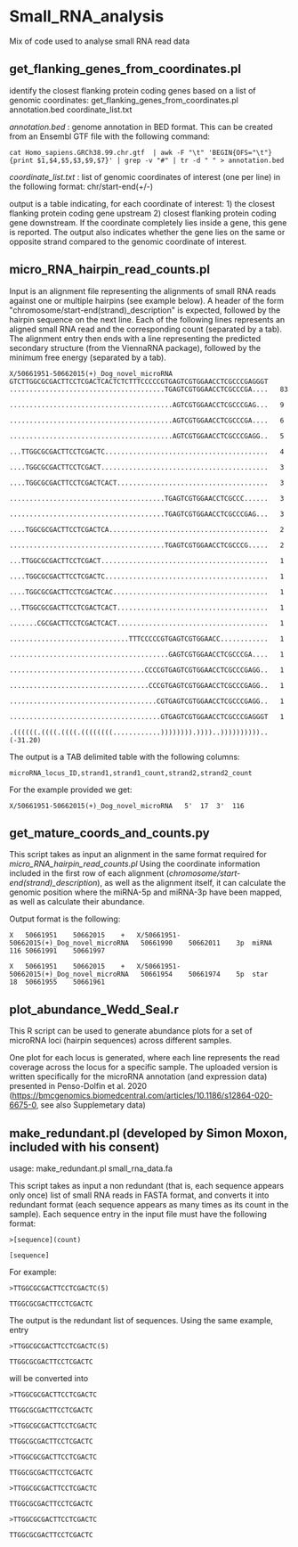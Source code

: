 # Small_RNA_analysis
Mix of code used to analyse small RNA read data


## get_flanking_genes_from_coordinates.pl

identify the closest flanking protein coding genes based on a list of genomic coordinates:
get_flanking_genes_from_coordinates.pl annotation.bed  coordinate_list.txt

*annotation.bed* : genome annotation in BED format. This can be created from an Ensembl GTF file with the following command:

```
cat Homo_sapiens.GRCh38.99.chr.gtf  | awk -F "\t" 'BEGIN{OFS="\t"}{print $1,$4,$5,$3,$9,$7}' | grep -v "#" | tr -d " " > annotation.bed
```

*coordinate_list.txt* : list of genomic coordinates of interest (one per line) in the following format: chr/start-end(+/-)

output is a table indicating, for each coordinate of interest: 1) the closest flanking protein coding gene upstream 2) closest flanking protein coding gene downstream. If the coordinate completely lies inside a gene, this gene is reported. The output also indicates whether the gene lies on the same or opposite strand compared to the genomic coordinate of interest.


## micro_RNA_hairpin_read_counts.pl

Input is an alignment file representing the alignments of small RNA reads against one or multiple hairpins (see example below). A header of the form "chromosome/start-end(strand)_description" is expected, followed by the hairpin sequence on the next line. Each of the following lines represents an aligned small RNA read and the corresponding count (separated by a tab). The alignment entry then ends with a line representing the predicted secondary structure (from the ViennaRNA package), followed by the minimum free energy (separated by a tab).

```
X/50661951-50662015(+)_Dog_novel_microRNA
GTCTTGGCGCGACTTCCTCGACTCACTCTCTTTCCCCCGTGAGTCGTGGAACCTCGCCCGAGGGT
.......................................TGAGTCGTGGAACCTCGCCCGA....	83

.........................................AGTCGTGGAACCTCGCCCGAG...	9

.........................................AGTCGTGGAACCTCGCCCGA....	6

.........................................AGTCGTGGAACCTCGCCCGAGG..	5

...TTGGCGCGACTTCCTCGACTC.........................................	4

....TGGCGCGACTTCCTCGACT..........................................	3

....TGGCGCGACTTCCTCGACTCACT......................................	3

.......................................TGAGTCGTGGAACCTCGCCC......	3

.......................................TGAGTCGTGGAACCTCGCCCGAG...	3

....TGGCGCGACTTCCTCGACTCA........................................	2

.......................................TGAGTCGTGGAACCTCGCCCG.....	2

...TTGGCGCGACTTCCTCGACT..........................................	1

....TGGCGCGACTTCCTCGACTC.........................................	1

....TGGCGCGACTTCCTCGACTCAC.......................................	1

...TTGGCGCGACTTCCTCGACTCACT......................................	1

.......CGCGACTTCCTCGACTCACT......................................	1

..............................TTTCCCCCGTGAGTCGTGGAACC............	1

........................................GAGTCGTGGAACCTCGCCCGA....	1

..................................CCCCGTGAGTCGTGGAACCTCGCCCGAGG..	1

...................................CCCGTGAGTCGTGGAACCTCGCCCGAGG..	1

.....................................CGTGAGTCGTGGAACCTCGCCCGAGG..	1

......................................GTGAGTCGTGGAACCTCGCCCGAGGGT	1

.((((((.((((.((((.((((((((............)))))))).))))..)))))))))).. (-31.20)
```

The output is a TAB delimited table with the following columns:
```
microRNA_locus_ID,strand1,strand1_count,strand2,strand2_count
```

For the example provided we get:

```
X/50661951-50662015(+)_Dog_novel_microRNA	5'	17	3'	116
```


## get_mature_coords_and_counts.py

This script takes as input an alignment in the same format required for *micro_RNA_hairpin_read_counts.pl*
Using the coordinate information included in the first row of each alignment (*chromosome/start-end(strand)_description*), as well as the alignment itself, it can
calculate the genomic position where the miRNA-5p and miRNA-3p have been mapped, as well as calculate their abundance.



Output format is the following:
```
X	50661951	50662015	+	X/50661951-50662015(+)_Dog_novel_microRNA	50661990	50662011	3p	miRNA	116	50661991	50661997

X	50661951	50662015	+	X/50661951-50662015(+)_Dog_novel_microRNA	50661954	50661974	5p	star	18	50661955	50661961
```

## plot_abundance_Wedd_Seal.r
This R script can be used to generate abundance plots for a set of microRNA loci (hairpin sequences) across different samples.

One plot for each locus is generated, where each line represents the read coverage across the locus for a specific sample. The uploaded version is written specifically for the microRNA annotation (and expression data) presented in Penso-Dolfin et al. 2020 (https://bmcgenomics.biomedcentral.com/articles/10.1186/s12864-020-6675-0, see also Supplemetary data)


## make_redundant.pl (developed by Simon Moxon, included with his consent)
usage: make_redundant.pl small_rna_data.fa

This script takes as input a non redundant (that is, each sequence appears only once) list of small RNA reads in FASTA format, and converts it into redundant format (each sequence appears as many times as its count in the sample).
Each sequence entry in the input file must have the following format:

```
>[sequence](count)

[sequence]
```

For example:

```
>TTGGCGCGACTTCCTCGACTC(5)

TTGGCGCGACTTCCTCGACTC
```

The output is the redundant list of sequences.  Using the same example, entry

```
>TTGGCGCGACTTCCTCGACTC(5)

TTGGCGCGACTTCCTCGACTC
```

will be converted into

```
>TTGGCGCGACTTCCTCGACTC

TTGGCGCGACTTCCTCGACTC

>TTGGCGCGACTTCCTCGACTC

TTGGCGCGACTTCCTCGACTC

>TTGGCGCGACTTCCTCGACTC

TTGGCGCGACTTCCTCGACTC

>TTGGCGCGACTTCCTCGACTC

TTGGCGCGACTTCCTCGACTC

>TTGGCGCGACTTCCTCGACTC

TTGGCGCGACTTCCTCGACTC
```


